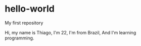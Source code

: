 # hello-world
My first repository

Hi, my name is Thiago,
I'm 22,
I'm from Brazil,
And I'm learning programming.
